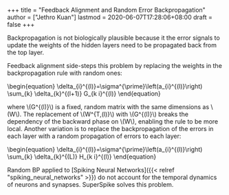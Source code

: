 +++
title = "Feedback Alignment and Random Error Backpropagation"
author = ["Jethro Kuan"]
lastmod = 2020-06-07T17:28:06+08:00
draft = false
+++

Backpropagation is not biologically plausible because it the error
signals to update the weights of the hidden layers need to be
propagated back from the top layer.

Feedback alignment side-steps this problem by replacing the weights in
the backpropagation rule with random ones:

\begin{equation}
\delta\_{i}^{(l)}=\sigma^{\prime}\left(a\_{i}^{(l)}\right) \sum\_{k} \delta\_{k}^{(l+1)} G\_{k i}^{(l)}
\end{equation}

where \\(G^{(l)}\\) is a fixed, random matrix with the same dimensions as
\\(W\\). The replacement of \\(W^{T,(l)}\\) with \\(G^{(l)}\\) breaks the
dependency of the backward phase on \\(W\\), enabling the rule to be more
local. Another variation is to replace the backpropagation of the
errors in each layer with a random propagation of errors to each
layer:

\begin{equation}
\delta\_{i}^{(l)}=\sigma^{\prime}\left(a\_{i}^{(l)}\right) \sum\_{k} \delta\_{k}^{(L)} H\_{k i}^{(l)}
\end{equation}

Random BP applied to [Spiking Neural Networks]({{< relref "spiking_neural_networks" >}}) do not account for the temporal
dynamics of neurons and synapses. SuperSpike solves this problem.
